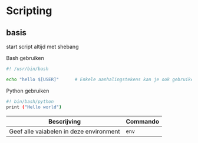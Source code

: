 # Scripting 
## basis
start script altijd met shebang

Bash gebruiken
```sh
#! /usr/bin/bash

echo "hello $[USER]"      # Enkele aanhalingstekens kan je ook gebruiken maar deze gaan dan $[USER] letterlijk afdrukken

```
Python gebruiken
```sh
#! bin/bash/python
print ("Hello world")
```


| Bescrijving| Commando|
|---|---|
| Geef alle vaiabelen in deze environment| `env`|

